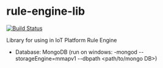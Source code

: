 # rule-engine-lib
[![Build Status](https://travis-ci.com/aryadegari/rule-engine-lib.svg?token=xC9XFwpAap4cfn8ebuts&branch=master)](https://travis-ci.com/aryadegari/rule-engine-lib)

Library for using in IoT Platform Rule Engine

* Database: MongoDB (run on windows: -mongod --storageEngine=mmapv1 --dbpath <path/to/mongo DB>)
